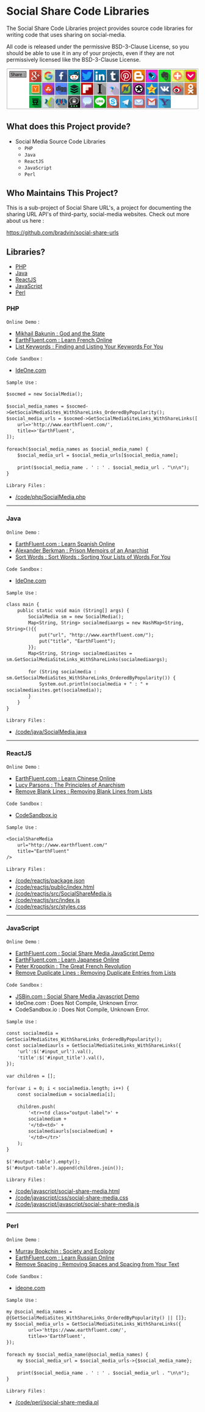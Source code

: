 # Social Share Code Libraries

The Social Share Code Libraries project provides source code libraries for writing code that uses sharing on social-media.

All code is released under the permissive BSD-3-Clause License, so you should be able to use it in any of your projects, even if they are not permissively licensed like the BSD-3-Clause License.

![Share Links - Do You Have Them?](../images/social-share.jpg "ShareLinks Icons")

## What does this Project provide?

* Social Media Source Code Libraries
    * `PHP`
    * `Java`
    * `ReactJS`
    * `JavaScript`
    * `Perl`

## Who Maintains This Project?

This is a sub-project of Social Share URL's, a project for documenting the sharing URL API's of third-party, social-media websites.  Check out more about us here :

https://github.com/bradvin/social-share-urls

## Libraries?

* [PHP](#php)
* [Java](#java)
* [ReactJS](#reactjs)
* [JavaScript](#javascript)
* [Perl](#perl)

### PHP

`Online Demo` :

* [Mikhail Bakunin : God and the State](http://www.revoltlib.com/anarchism/god-and-the-state/view.php#share)
* [EarthFluent.com : Learn French Online](https://www.earthfluent.com/french/view.php?action=index#share)
* [List Keywords : Finding and Listing Your Keywords For You](http://www.listkeywords.com/)

`Code Sandbox` :

* [IdeOne.com](https://ideone.com/LuI4Ik)

`Sample Use` :

	$socmed = new SocialMedia();
	
	$social_media_names = $socmed->GetSocialMediaSites_WithShareLinks_OrderedByPopularity();
	$social_media_urls = $socmed->GetSocialMediaSiteLinks_WithShareLinks([
		url=>'http://www.earthfluent.com/',
		title=>'EarthFluent',
	]);
	
	foreach($social_media_names as $social_media_name) {
		$social_media_url = $social_media_urls[$social_media_name];
 
		print($social_media_name . ' : ' . $social_media_url . "\n\n");
	}

`Library Files` :

* [/code/php/SocialMedia.php](https://github.com/bradvin/social-share-urls/blob/master/code/php/SocialMedia.php)

---

### Java

`Online Demo` :

* [EarthFluent.com : Learn Spanish Online](https://www.earthfluent.com/spanish/view.php?action=index#share)
* [Alexander Berkman : Prison Memoirs of an Anarchist](https://www.revoltlib.com/anarchism/prison-memoirs-of-an-anarchist/view.php#share)
* [Sort Words : Sort Words : Sorting Your Lists of Words For You](http://www.sortwords.com/)

`Code Sandbox` :

* [IdeOne.com](https://ideone.com/MuwKas)

`Sample Use` :

	class main {
		public static void main (String[] args) {
			SocialMedia sm = new SocialMedia();
			Map<String, String> socialmediaargs = new HashMap<String, String>(){{
				put("url", "http://www.earthfluent.com/");
				put("title", "EarthFluent");
			}};
			Map<String, String> socialmediasites = sm.GetSocialMediaSiteLinks_WithShareLinks(socialmediaargs);
	 
			for (String socialmedia : sm.GetSocialMediaSites_WithShareLinks_OrderedByPopularity()) {
				System.out.println(socialmedia + " : " + socialmediasites.get(socialmedia));
			}
		}
	}

`Library Files` :

* [/code/java/SocialMedia.java](https://github.com/bradvin/social-share-urls/blob/master/code/java/SocialMedia.java)

---

### ReactJS

`Online Demo` :

* [EarthFluent.com : Learn Chinese Online](https://www.earthfluent.com/chinese/view.php?action=index#share)
* [Lucy Parsons : The Principles of Anarchism](https://www.revoltlib.com/anarchism/the-principles-of-anarchism/view.php#share)
* [Remove Blank Lines : Removing Blank Lines from Lists](http://www.removeblanklines.com/)

`Code Sandbox` :

* [CodeSandbox.io](https://codesandbox.io/s/98znjopzr4)

`Sample Use` :

    <SocialShareMedia
        url="http://www.earthfluent.com/"
        title="EarthFluent"
    />

`Library Files` :

* [/code/reactjs/package.json](https://github.com/bradvin/social-share-urls/blob/master/code/reactjs/package.json)
* [/code/reactjs/public/index.html](https://github.com/bradvin/social-share-urls/blob/master/code/reactjs/public/index.html)
* [/code/reactjs/src/SocialShareMedia.js](https://github.com/bradvin/social-share-urls/blob/master/code/reactjs/src/SocialShareMedia.js)
* [/code/reactjs/src/index.js](https://github.com/bradvin/social-share-urls/blob/master/code/reactjs/src/index.js)
* [/code/reactjs/src/styles.css](https://github.com/bradvin/social-share-urls/blob/master/code/reactjs/src/styles.css)

---

### JavaScript

`Online Demo` :

* [EarthFluent.com : Social Share Media JavaScript Demo](http://www.earthfluent.com/social-share-media.html)
* [EarthFluent.com : Learn Japanese Online](https://www.earthfluent.com/japanese/view.php?action=index#share)
* [Peter Kropotkin : The Great French Revolution](https://www.revoltlib.com/anarchism/the-great-french-revolution/view.php#share)
* [Remove Duplicate Lines : Removing Duplicate Entries from Lists](http://www.removeduplicatelines.com/)

`Code Sandbox` :

* [JSBin.com : Social Share Media Javascript Demo](https://jsbin.com/jubacez/edit?html,output)
* IdeOne.com : Does Not Compile, Unknown Error.
* CodeSandbox.io : Does Not Compile, Unknown Error.

`Sample Use` :

	const socialmedia = GetSocialMediaSites_WithShareLinks_OrderedByPopularity();
	const socialmediaurls = GetSocialMediaSiteLinks_WithShareLinks({
		'url':$('#input_url').val(),
		'title':$('#input_title').val(),
	});
	
	var children = [];
	
	for(var i = 0; i < socialmedia.length; i++) {
		const socialmedium = socialmedia[i];
		
		children.push(
			'<tr><td class="output-label">' +
			socialmedium +
			'</td><td>' +
			socialmediaurls[socialmedium] +
			'</td></tr>'
		);
	}
	
	$('#output-table').empty();
	$('#output-table').append(children.join());

`Library Files` :

* [/code/javascript/social-share-media.html](https://github.com/bradvin/social-share-urls/blob/master/code/javascript/social-share-media.html)
* [/code/javascript/css/social-share-media.css](https://github.com/bradvin/social-share-urls/blob/master/code/javascript/css/social-share-media.css)
* [/code/javascript/javascript/social-share-media.js](https://github.com/bradvin/social-share-urls/blob/master/code/javascript/javascript/social-share-media.js)

---

### Perl

`Online Demo` :

* [Murray Bookchin : Society and Ecology](https://www.revoltlib.com/anarchism/society-and-ecology/view.php#share)
* [EarthFluent.com : Learn Russian Online](https://www.earthfluent.com/russian/view.php?action=index#share)
* [Remove Spacing : Removing Spaces and Spacing from Your Text](http://www.removespacing.com/)

`Code Sandbox` :

* [ideone.com](https://ideone.com/rnq9Wg)

`Sample Use` :

	my @social_media_names = @{GetSocialMediaSites_WithShareLinks_OrderedByPopularity() || []};
	my $social_media_urls = GetSocialMediaSiteLinks_WithShareLinks({
			url=>'https://www.earthfluent.com/',
			title=>'EarthFluent',
	});
	 
	foreach my $social_media_name(@social_media_names) {
		my $social_media_url = $social_media_urls->{$social_media_name};
	 
		print($social_media_name . ' : ' . $social_media_url . "\n\n");
	}

`Library Files` :

* [/code/perl/social-share-media.pl](https://github.com/bradvin/social-share-urls/blob/master/code/perl/social-share-media.pl)
